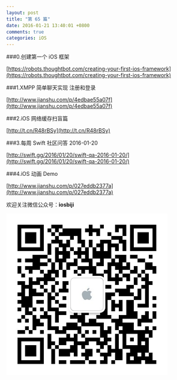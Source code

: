 ```yaml
---
layout: post
title: "第 65 篇"
date: 2016-01-21 13:40:01 +0800
comments: true
categories: iOS
---
```

###0.创建第一个 iOS 框架

[https://robots.thoughtbot.com/creating-your-first-ios-framework](https://robots.thoughtbot.com/creating-your-first-ios-framework)  

###1.XMPP 简单聊天实现 注册和登录

[http://www.jianshu.com/p/4edbae55a07f](http://www.jianshu.com/p/4edbae55a07f)  

###2.iOS 网络缓存扫盲篇

[http://t.cn/R48rBSy](http://t.cn/R48rBSy)  

###3.每周 Swift 社区问答 2016-01-20

[http://swift.gg/2016/01/20/swift-qa-2016-01-20/](http://swift.gg/2016/01/20/swift-qa-2016-01-20/)  

###4.iOS 动画 Demo

[http://www.jianshu.com/p/027eddb2377a](http://www.jianshu.com/p/027eddb2377a)  

欢迎关注微信公众号：**iosbiji**

![iOS开发笔记](/images/weixin.jpg)